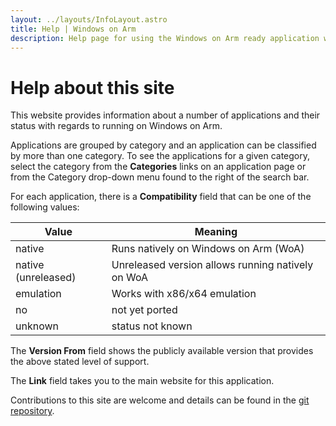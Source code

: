 ```yaml
---
layout: ../layouts/InfoLayout.astro
title: Help | Windows on Arm
description: Help page for using the Windows on Arm ready application website.
---
```


# Help about this site

This website provides information about a number of applications and their status with regards to running on Windows on Arm.

Applications are grouped by category and an application can be classified by more than one category. To see the applications for a given category, select the category from the **Categories** links on an application page or from the Category drop-down menu found to the right of the search bar.

For each application, there is a **Compatibility** field that can be one of the following values:

| Value               | Meaning                                           |
| ------------------- | ------------------------------------------------- |
| native              | Runs natively on Windows on Arm (WoA)             |
| native (unreleased) | Unreleased version allows running natively on WoA |
| emulation           | Works with x86/x64 emulation                      |
| no                  | not yet ported                                    |
| unknown             | status not known                                  |

The **Version From** field shows the publicly available version that provides the above stated level of support.

The **Link** field takes you to the main website for this application.

Contributions to this site are welcome and details can be found in the [git repository](https://github.com/Linaro/works-on-woa).
